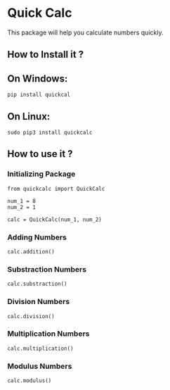 # Quick Calc
 
This package will help you calculate numbers quickly.

## How to Install it ?

## On Windows:

```
pip install quickcal

```

## On Linux:

```
sudo pip3 install quickcalc

```

## How to use it ?

### Initializing Package

```
from quickcalc import QuickCalc

num_1 = 8
num_2 = 1

calc = QuickCalc(num_1, num_2)

```
### Adding Numbers

``` 
calc.addition()

```

### Substraction Numbers

``` 
calc.substraction()

```

### Division Numbers

``` 
calc.division()

```

### Multiplication Numbers

``` 
calc.multiplication()

```

### Modulus Numbers 

```
calc.modulus()

```
